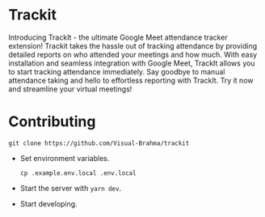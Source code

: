 # Trackit

Introducing TrackIt - the ultimate Google Meet attendance tracker extension! Trackit takes the hassle out of tracking attendance by providing detailed reports on who attended your meetings and how much. With easy installation and seamless integration with Google Meet, TrackIt allows you to start tracking attendance immediately. Say goodbye to manual attendance taking and hello to effortless reporting with TrackIt. Try it now and streamline your virtual meetings!

# Contributing

```
git clone https://github.com/Visual-Brahma/trackit
```

* Set environment variables.

  ```
  cp .example.env.local .env.local
  ```
* Start the server with ``yarn dev``.
* Start developing.

